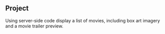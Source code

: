 ## Project
Using server-side code display a list of movies, including box art imagery and a movie trailer preview.
